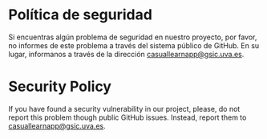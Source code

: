 # Política de seguridad
Si encuentras algún problema de seguridad en nuestro proyecto, por favor, no informes de este problema a través del sistema público de GitHub. En su lugar, informanos a través de la dirección [casuallearnapp@gsic.uva.es](mailto:casuallearnapp@gsic.uva.es).

# Security Policy
If you have found a security vulnerability in our project, please, do not report this problem though public GitHub issues. Instead, report them to [casuallearnapp@gsic.uva.es](mailto:casuallearnapp@gsic.uva.es).
